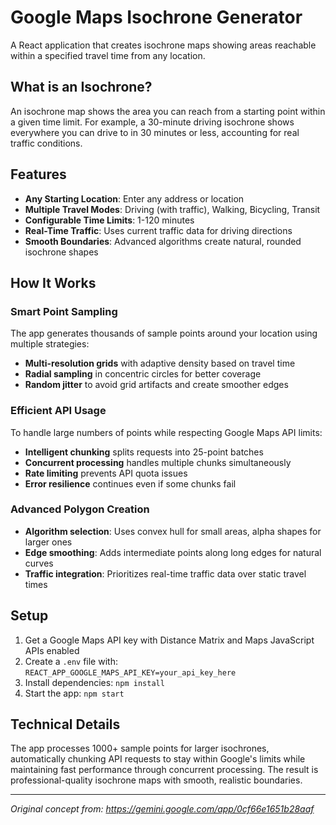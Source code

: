 # Google Maps Isochrone Generator

A React application that creates isochrone maps showing areas reachable within a specified travel time from any location.

## What is an Isochrone?

An isochrone map shows the area you can reach from a starting point within a given time limit. For example, a 30-minute driving isochrone shows everywhere you can drive to in 30 minutes or less, accounting for real traffic conditions.

## Features

- **Any Starting Location**: Enter any address or location
- **Multiple Travel Modes**: Driving (with traffic), Walking, Bicycling, Transit
- **Configurable Time Limits**: 1-120 minutes
- **Real-Time Traffic**: Uses current traffic data for driving directions
- **Smooth Boundaries**: Advanced algorithms create natural, rounded isochrone shapes

## How It Works

### Smart Point Sampling
The app generates thousands of sample points around your location using multiple strategies:
- **Multi-resolution grids** with adaptive density based on travel time
- **Radial sampling** in concentric circles for better coverage
- **Random jitter** to avoid grid artifacts and create smoother edges

### Efficient API Usage
To handle large numbers of points while respecting Google Maps API limits:
- **Intelligent chunking** splits requests into 25-point batches
- **Concurrent processing** handles multiple chunks simultaneously
- **Rate limiting** prevents API quota issues
- **Error resilience** continues even if some chunks fail

### Advanced Polygon Creation
- **Algorithm selection**: Uses convex hull for small areas, alpha shapes for larger ones
- **Edge smoothing**: Adds intermediate points along long edges for natural curves
- **Traffic integration**: Prioritizes real-time traffic data over static travel times

## Setup

1. Get a Google Maps API key with Distance Matrix and Maps JavaScript APIs enabled
2. Create a `.env` file with: `REACT_APP_GOOGLE_MAPS_API_KEY=your_api_key_here`
3. Install dependencies: `npm install`
4. Start the app: `npm start`

## Technical Details

The app processes 1000+ sample points for larger isochrones, automatically chunking API requests to stay within Google's limits while maintaining fast performance through concurrent processing. The result is professional-quality isochrone maps with smooth, realistic boundaries.

---

*Original concept from: https://gemini.google.com/app/0cf66e1651b28aaf*

